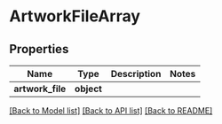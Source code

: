 # ArtworkFileArray

## Properties
Name | Type | Description | Notes
------------ | ------------- | ------------- | -------------
**artwork_file** | **object** |  | 

[[Back to Model list]](../README.md#documentation-for-models) [[Back to API list]](../README.md#documentation-for-api-endpoints) [[Back to README]](../README.md)

